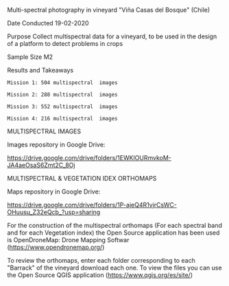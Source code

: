 Multi-spectral photography in vineyard "Viña Casas del Bosque" (Chile)

  Date Conducted
  19-02-2020

  Purpose
  Collect multispectral data for a vineyard, to be used in the design of a platform to detect problems in crops

  Sample Size
  M2

  Results and Takeaways

    Mission 1: 504 multispectral  images

    Mission 2: 288 multispectral  images

    Mission 3: 552 multispectral  images

    Mission 4: 216 multispectral  images

MULTISPECTRAL IMAGES

  Images repository in Google Drive:

  https://drive.google.com/drive/folders/1EWKlOURmvkoM-JA4aeOsaS6Zmt2C_8Oj

         
MULTISPECTRAL & VEGETATION IDEX ORTHOMAPS

  Maps repository in Google Drive:
  
  https://drive.google.com/drive/folders/1P-ajeQ4R1vjrCsWC-OHuusu_Z32eQcb_?usp=sharing

  For the construction of the multispectral orthomaps (For each spectral band and for each Vegetation index) the Open Source  application    has been used is OpenDroneMap: Drone Mapping Softwar (https://www.opendronemap.org/)

  To review the orthomaps, enter each folder corresponding to each "Barrack" of the vineyard download each one. To view the files you can use the Open Source QGIS application (https://www.qgis.org/es/site/)
